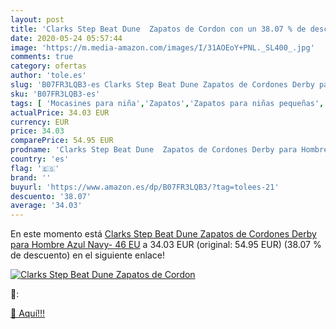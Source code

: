 ```yaml
---
layout: post
title: 'Clarks Step Beat Dune  Zapatos de Cordon con un 38.07 % de descuento'
date: 2020-05-24 05:57:44
image: 'https://m.media-amazon.com/images/I/31AOEoY+PNL._SL400_.jpg'
comments: true
category: ofertas
author: 'tole.es'
slug: 'B07FR3LQB3-es Clarks Step Beat Dune Zapatos de Cordones Derby para...'
sku: 'B07FR3LQB3-es'
tags: [ 'Mocasines para niña','Zapatos','Zapatos para niñas pequeñas','Zapatos y complementos','zapatos', ]
actualPrice: 34.03 EUR
currency: EUR
price: 34.03
comparePrice: 54.95 EUR
prodname: 'Clarks Step Beat Dune  Zapatos de Cordones Derby para Hombre  Azul  Navy-   46 EU'
country: 'es'
flag: '🇪🇸'
brand: ''
buyurl: 'https://www.amazon.es/dp/B07FR3LQB3/?tag=tolees-21'
descuento: '38.07'
average: '34.03'
---
```


En este momento está [Clarks Step Beat Dune  Zapatos de Cordones Derby para Hombre  Azul  Navy-   46 EU](https://www.amazon.es/dp/B07FR3LQB3/?tag=tolees-21) a 34.03 EUR (original: 54.95 EUR) (38.07 %  de descuento) en el siguiente enlace!

[![Clarks Step Beat Dune  Zapatos de Cordon](https://m.media-amazon.com/images/I/31AOEoY+PNL._SL400_.jpg)](https://www.amazon.es/dp/B07FR3LQB3/?tag=tolees-21)

🔎:


[🛒 Aquí!!!](https://www.amazon.es/dp/B07FR3LQB3/?tag=tolees-21)
